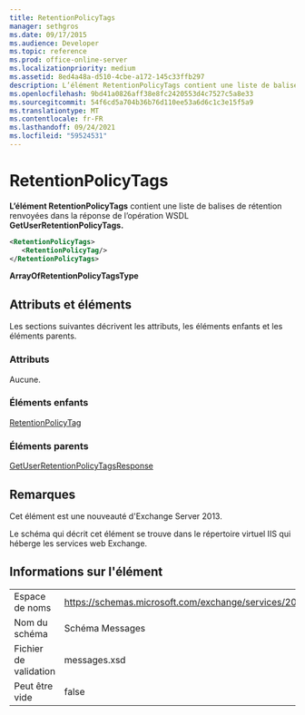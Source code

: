```yaml
---
title: RetentionPolicyTags
manager: sethgros
ms.date: 09/17/2015
ms.audience: Developer
ms.topic: reference
ms.prod: office-online-server
ms.localizationpriority: medium
ms.assetid: 8ed4a48a-d510-4cbe-a172-145c33ffb297
description: L’élément RetentionPolicyTags contient une liste de balises de rétention renvoyées dans la réponse de l’opération WSDL GetUserRetentionPolicyTags.
ms.openlocfilehash: 9bd41a0826aff38e8fc2420553d4c7527c5a8e33
ms.sourcegitcommit: 54f6cd5a704b36b76d110ee53a6d6c1c3e15f5a9
ms.translationtype: MT
ms.contentlocale: fr-FR
ms.lasthandoff: 09/24/2021
ms.locfileid: "59524531"
---
```

# <a name="retentionpolicytags"></a>RetentionPolicyTags

**L’élément RetentionPolicyTags** contient une liste de balises de rétention renvoyées dans la réponse de l’opération WSDL **GetUserRetentionPolicyTags.** 
  
```XML
<RetentionPolicyTags>
   <RetentionPolicyTag/>
</RetentionPolicyTags>
```

 **ArrayOfRetentionPolicyTagsType**
## <a name="attributes-and-elements"></a>Attributs et éléments

Les sections suivantes décrivent les attributs, les éléments enfants et les éléments parents.
  
### <a name="attributes"></a>Attributs

Aucune.
  
### <a name="child-elements"></a>Éléments enfants

[RetentionPolicyTag](retentionpolicytag.md)
  
### <a name="parent-elements"></a>Éléments parents

[GetUserRetentionPolicyTagsResponse](getuserretentionpolicytagsresponse.md)
  
## <a name="remarks"></a>Remarques

Cet élément est une nouveauté d'Exchange Server 2013.
  
Le schéma qui décrit cet élément se trouve dans le répertoire virtuel IIS qui héberge les services web Exchange.
  
## <a name="element-information"></a>Informations sur l'élément

|||
|:-----|:-----|
|Espace de noms  <br/> |https://schemas.microsoft.com/exchange/services/2006/messages  <br/> |
|Nom du schéma  <br/> |Schéma Messages  <br/> |
|Fichier de validation  <br/> |messages.xsd  <br/> |
|Peut être vide  <br/> |false  <br/> |
   

